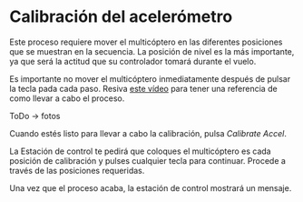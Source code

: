 # Calibración del acelerómetro

Este proceso requiere mover el multicóptero en las diferentes posiciones que se muestran en la secuencia. La posición de nivel es la más importante, ya que será la actitud que su controlador tomará durante el vuelo. 

Es importante no mover el multicóptero inmediatamente después de pulsar la tecla pada cada paso. Resiva [este vídeo](http://vimeo.com/56224615) para tener una referencia de como llevar a cabo el proceso.

ToDo -> fotos

Cuando estés listo para llevar a cabo la calibración, pulsa *Calibrate Accel*.

La Estación de control te pedirá que coloques el multicóptero es cada posición de calibración y pulses cualquier tecla para continuar. Procede a través de las posiciones requeridas.

Una vez que el proceso acaba, la estación de control mostrará un mensaje.
